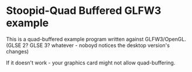 # Stoopid-Quad Buffered GLFW3 example

This is a quad-buffered example program written against GLFW3/OpenGL.
(GLSE 2? GLSE 3? whatever - noboyd notices the desktop version's changes)

If it doesn't work - your graphics card might not allow quad-buffering.
